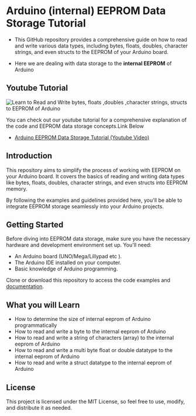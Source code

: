 # Arduino (internal) EEPROM Data Storage Tutorial

- This GitHub repository provides a comprehensive guide on how to read and write various data types, including bytes, floats, doubles, character strings, and even structs to the EEPROM of your Arduino board.

 - Here we are dealing with data storage to the **internal EEPROM** of Arduino 

## Youtube Tutorial

![Learn to Read and Write bytes, floats ,doubles ,character strings, structs to EEPROM of Arduino](https://i.ytimg.com/vi/q2yXXJkgqUk/hqdefault.jpg?sqp=-oaymwEcCNACELwBSFXyq4qpAw4IARUAAIhCGAFwAcABBg==&rs=AOn4CLC8HpvGzTRlegMYYCiuKoa-X2a_IA)

You can check out our youtube tutorial for a comprehensive explanation of the code and EEPROM data storage concepts.Link Below

 - [Arduino EEPROM Data Storage Tutorial (Youtube Video)](https://www.youtube.com/watch?v=q2yXXJkgqUk)

## Introduction
This repository aims to simplify the process of working with EEPROM on your Arduino board. It covers the basics of reading and writing data types like bytes, floats, doubles, character strings, and even structs into EEPROM memory. 

By following the examples and guidelines provided here, you'll be able to integrate EEPROM storage seamlessly into your Arduino projects.

## Getting Started
Before diving into EEPROM data storage, make sure you have the necessary hardware and development environment set up. You'll need:

 - An Arduino board (UNO/Mega/Lillypad etc ).
 - The Arduino IDE installed on your computer.
 - Basic knowledge of Arduino programming.

Clone or download this repository to access the code examples and [documentation](https://www.youtube.com/watch?v=q2yXXJkgqUk).

## What you will Learn 

 - How to determine the size of internal eeprom of Arduino programmatically
 - How to read and write a byte to the internal eeprom of Arduino
 - How to read and write a string of characters (array) to the internal eeprom of Arduino
 - How to read and write a multi byte  float or double datatype to the internal eeprom of Arduino
 - How to read and write a struct datatype to the internal eeprom of Arduino


## License
This project is licensed under the MIT License, so feel free to use, modify, and distribute it as needed.